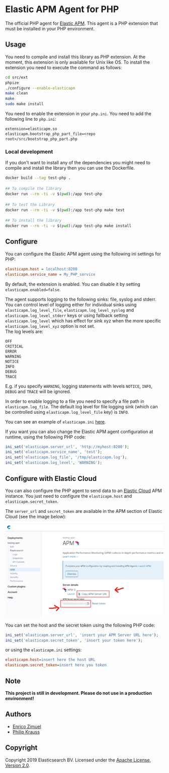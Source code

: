# Elastic APM Agent for PHP

The official PHP agent for [Elastic APM](https://www.elastic.co/products/apm).
This agent is a PHP extension that must be installed in your PHP environment.

## Usage

You need to compile and install this library as PHP extension.
At the moment, this extension is only available for Unix like OS.
To install the extension you need to execute the command as follows:

```bash
cd src/ext
phpize
./configure --enable-elasticapm
make clean
make
sudo make install
```

You need to enable the extension in your `php.ini`. You need to add the following
line to `php.ini`:

```
extension=elasticapm.so
elasticapm.bootstrap_php_part_file=<repo root>/src/bootstrap_php_part.php
```

### Local development

If you don't want to install any of the dependencies you might need to compile and install the library then you can use the Dockerfile.


```bash
docker build --tag test-php .

## To compile the library
docker run --rm -ti -v $(pwd):/app test-php

## To test the Library
docker run --rm -ti -v $(pwd):/app test-php make test

## To install the library
docker run --rm -ti -v $(pwd):/app test-php make install
```

## Configure

You can configure the Elastic APM agent using the following ini settings for PHP:

```ini
elasticapm.host = localhost:8200
elasticapm.service_name = My_PHP_service
```

By default, the extension is enabled. You can disable it by setting `elasticapm.enabled=false`.

The agent supports logging to the following sinks: file, syslog and stderr.
You can control level of logging either for individual sinks using
`elasticapm.log_level_file`, `elasticapm.log_level_syslog` and `elasticapm.log_level_stderr` keys
or using fallback setting `elasticapm.log_level`
which has effect for sink xyz when the more specific `elasticapm.log_level_xyz` option is not set.   
The log levels are:
```
OFF
CRITICAL
ERROR
WARNING
NOTICE
INFO
DEBUG
TRACE
```
E.g. if you specify `WARNING`, logging statements with levels `NOTICE`, `INFO`, `DEBUG` and `TRACE`
will be ignored.

In order to enable logging to a file you need to specify a file path in `elasticapm.log_file`. 
The default log level for file logging sink (which can be controlled using `elasticapm.log_level_file` key)
is `INFO`. 

You can see an example of `elasticapm.ini` [here](src/ext/elasticapm.ini).

If you want you can also change the Elastic APM agent configuration at runtime, using the
following PHP code:

```php
ini_set('elasticapm.server_url', 'http://myhost:8200');
ini_set('elasticapm.service_name', 'test');
ini_set('elasticapm.log_file', '/tmp/elasticapm.log');
ini_set('elasticapm.log_level', 'WARNING');
```

## Configure with Elastic Cloud

You can also configure the PHP agent to send data to an [Elastic Cloud](https://www.elastic.co/cloud/)
APM instance. You just need to configure the `elasticapm.host` and `elasticapm.secret_token`.

The `server_url` and `secret_token` are available in the APM section of Elastic Cloud
(see the image below):

![Elastic Cloud APM configuration](docs/elastic_cloud_apm_config.png)

You can set the host and the secret token using the following PHP code:

```php
ini_set('elasticapm.server_url', 'insert your APM Server URL here');
ini_set('elasticapm.secret_token', 'insert your token here');
```

or using the `elasticapm.ini` settings:

```ini
elasticapm.host=insert here the host URL
elasticapm.secret_token=insert here you token
```

## Note

**This project is still in development. Please do not use in a production environment!**

## Authors

- [Enrico Zimuel](https://www.zimuel.it)
- [Philip Krauss](https://github.com/philkra)

## Copyright

Copyright 2019 Elasticsearch BV.
Licensed under the [Apache License, Version 2.0](LICENSE).
